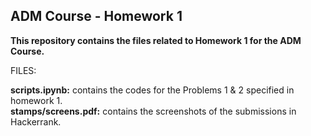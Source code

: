 ## ADM Course - Homework 1

**This repository contains the files related to Homework 1 for the ADM Course.**
 
FILES:  

**scripts.ipynb:** contains the codes for the Problems 1 & 2 specified in homework 1.  
**stamps/screens.pdf:** contains the screenshots of the submissions in Hackerrank.
